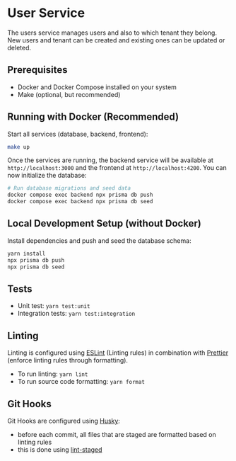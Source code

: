 # User Service

The users service manages users and also to which tenant they belong.
New users and tenant can be created and existing ones can be updated or deleted.

## Prerequisites

- Docker and Docker Compose installed on your system
- Make (optional, but recommended)

## Running with Docker (Recommended)

Start all services (database, backend, frontend):

```bash
make up
```

Once the services are running, the backend service will be available at `http://localhost:3000` and the frontend at `http://localhost:4200`. You can now initialize the database:

```bash
# Run database migrations and seed data
docker compose exec backend npx prisma db push
docker compose exec backend npx prisma db seed
```

## Local Development Setup (without Docker)

Install dependencies and push and seed the database schema:

```bash
yarn install
npx prisma db push
npx prisma db seed
```

## Tests

- Unit test: `yarn test:unit`
- Integration tests: `yarn test:integration`

## Linting

Linting is configured using [ESLint](https://eslint.org/) (Linting rules) in combination with [Prettier](https://prettier.io/) (enforce linting rules through formatting).

- To run linting: `yarn lint`
- To run source code formatting: `yarn format`

## Git Hooks

Git Hooks are configured using [Husky](https://github.com/typicode/husky):

- before each commit, all files that are staged are formatted based on linting rules
- this is done using [lint-staged](https://github.com/okonet/lint-staged)
